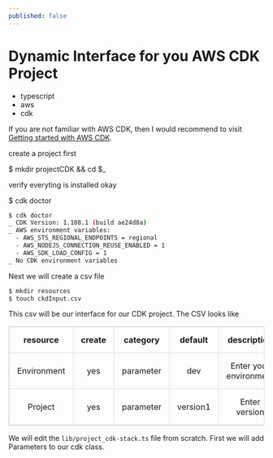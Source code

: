 ```yaml
---
published: false
---
```

# Dynamic Interface for you AWS CDK Project

- typescript
- aws 
- cdk 

<style>
table, td, th {  
  border: 1px solid #ddd;
  text-align: center;
}

table {
  border-collapse: collapse;
  width: 100%;
}

th, td {
  padding: 15px;
}


</style>

If you are not familiar with AWS CDK, then I would recommend to visit [Getting started with AWS CDK](http://randomwits.com/blog/tutorial-cdk-aws). 


create a project first

$ mkdir projectCDK  && cd $_ 

verify everyting is installed okay 

$ cdk doctor 


```bash
$ cdk doctor
_ CDK Version: 1.108.1 (build ae24d8a)
_ AWS environment variables:
  - AWS_STS_REGIONAL_ENDPOINTS = regional
  - AWS_NODEJS_CONNECTION_REUSE_ENABLED = 1
  - AWS_SDK_LOAD_CONFIG = 1
_ No CDK environment variables
```

Next we will create a csv file 

```bash
$ mkdir resources
$ touch ckdInput.csv
```
 
This csv will be our interface for our CDK project. The CSV looks like

<table >
  <tr>
    <th>resource</th>
    <th>create</th>
    <th>category</th>
    <th>default</th>
    <th>description</th>
    <th>allowed_values</th>
  </tr>
  <tr>
    <td>Environment</td>
    <td>yes</td>
    <td>parameter</td>
    <td>dev</td>
    <td>Enter your environment</td>
    <td>dev | qa | prod</td>
  </tr>

  <tr>
    <td>Project</td>
    <td>yes</td>
    <td>parameter</td>
    <td>version1</td>
    <td>Enter version</td>
    <td></td>
  </tr>
</table>

We will edit the `lib/project_cdk-stack.ts` file from scratch. First we will add Parameters to our cdk class.
